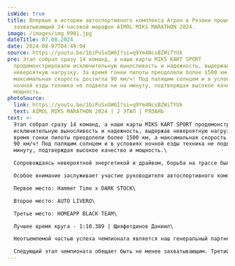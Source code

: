 ```yaml
---
isWide: true
title: Впервые в истории автоспортивного комплекса Атрон в Рязани прошел
  захватывающий 24-часовой марафон AIMOL MIKS MARATHON 2024.
image: /images/img_0901.jpg
dateTitle: 07.08.2024
date: 2024-08-07T04:49:04
source: https://youtu.be/1biPuSxGW6I?si=q9Ym4NcsBZWiTYUk
pre: Этап собрал сразу 14 команд, а наши карты MIKS KART SPORT
  продемонстрировали исключительную выносливость и надежность, выдержав
  невероятную нагрузку. За время гонки пилоты преодолели более 1500 км, а
  максимальная скорость достигла 90 км/ч! Под палящим солнцем и в условиях
  ночной езды техника не подвела ни на минуту, подтверждая высокое качество и
  мощность.
photoSource:
  link: https://youtu.be/1biPuSxGW6I?si=q9Ym4NcsBZWiTYUk
  text: AIMOL MIKS MARATHON 2024 | 2 ЭТАП | РЯЗАНЬ
text: >-
  Этап собрал сразу 14 команд, а наши карты MIKS KART SPORT продемонстрировали
  исключительную выносливость и надежность, выдержав невероятную нагрузку. За
  время гонки пилоты преодолели более 1500 км, а максимальная скорость достигла
  90 км/ч! Под палящим солнцем и в условиях ночной езды техника не подвела ни на
  минуту, подтверждая высокое качество и мощность.\

  Сопровождаясь невероятной энергетикой и драйвом, борьба на трассе была ожесточенной до самого конца, и позиции команд менялись буквально на глазах. Темное время суток добавило дополнительных сложностей, но пилоты продолжали держать высокие темпы. Мы благодарим всех, кто принял участие и поддерживал пилотов!\

  Особое внимание заслуживает участие руководителя автоспортивного комплекса Атрон, Романа Чамкина, который провел за рулем карта невероятные 7 часов и 23 минуты, показывая пример самоотдачи и профессионализма.\

  Первое место: Hammer Time x DARK STOCK\

  Второе место: AUTO LIVERO\

  Третье место: HOMEAPP BLACK TEAM\

  Лучшее время круга - 1:10.389 | Щияфетдинов Даниил\

  Неотъемлемой частью успеха чемпионата является наш генеральный партнер, компания @aimol_russia. AIMOL — это производитель премиальных моторных масел и смазочных материалов, который зарекомендовал себя как надежный партнер в экстремальных условиях автоспорта. С более чем 1000 наименований продуктов, AIMOL предлагает решения для всех отраслей промышленности, включая технику, которая участвует в наших соревнованиях.\

  Следующий этап чемпионата обещает быть не менее захватывающим. Третий этап командного чемпионата по картингу на выносливость AIMOL MIKS MARATHON 2024 пройдет на трассе "Лидер" в Подольске. Мероприятие состоится 18 августа 2024 года и будет длиться 12 часов. Испытайте себя и карты MIKS KART SPOR! Регистрируйтесь на гонку! Количество мест ограничено!
---
```

